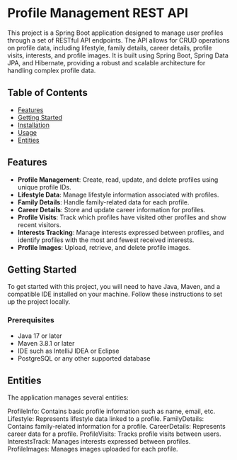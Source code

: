 # Profile Management REST API

This project is a Spring Boot application designed to manage user profiles through a set of RESTful API endpoints. The API allows for CRUD operations on profile data, including lifestyle, family details, career details, profile visits, interests, and profile images. It is built using Spring Boot, Spring Data JPA, and Hibernate, providing a robust and scalable architecture for handling complex profile data.

## Table of Contents

- [Features](#features)
- [Getting Started](#getting-started)
- [Installation](#installation)
- [Usage](#usage)
- [Entities](#entities)

## Features

- **Profile Management**: Create, read, update, and delete profiles using unique profile IDs.
- **Lifestyle Data**: Manage lifestyle information associated with profiles.
- **Family Details**: Handle family-related data for each profile.
- **Career Details**: Store and update career information for profiles.
- **Profile Visits**: Track which profiles have visited other profiles and show recent visitors.
- **Interests Tracking**: Manage interests expressed between profiles, and identify profiles with the most and fewest received interests.
- **Profile Images**: Upload, retrieve, and delete profile images.
  
## Getting Started

To get started with this project, you will need to have Java, Maven, and a compatible IDE installed on your machine. Follow these instructions to set up the project locally.

### Prerequisites

- Java 17 or later
- Maven 3.8.1 or later
- IDE such as IntelliJ IDEA or Eclipse
- PostgreSQL or any other supported database

## Entities
The application manages several entities:

ProfileInfo: Contains basic profile information such as name, email, etc.
Lifestyle: Represents lifestyle data linked to a profile.
FamilyDetails: Contains family-related information for a profile.
CareerDetails: Represents career data for a profile.
ProfileVisits: Tracks profile visits between users.
InterestsTrack: Manages interests expressed between profiles.
ProfileImages: Manages images uploaded for each profile.
